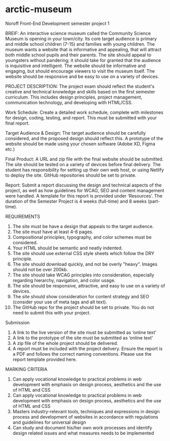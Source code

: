 # arctic-museum

Noroff Front-End Development semester project 1

BREIF:
An interactive science museum called the Community Science Museum is opening in your town/city. Its core target audience is primary and middle school children (7-15) and families with young children. The museum wants a website that is informative and appealing, that will attract both middle school pupils and their parents. The site should appeal to youngsters without pandering; it should take for granted that the audience is inquisitive and intelligent. The website should be informative and engaging, but should encourage viewers to visit the museum itself. The website should be responsive and be easy to use on a variety of devices.

PROJECT DESCRIPTION:
The project exam should reflect the student's creative and technical knowledge and skills based on the first semester curriculum. This includes design principles, project management, communication technology, and developing with HTML/CSS.

Work Schedule: Create a detailed work schedule, complete with milestones for design, coding, testing, and report. This must be submitted with your final report.

Target Audience & Design: The target audience should be carefully considered, and the proposed design should reflect this. A prototype of the website should be made using your chosen software (Adobe XD, Figma etc.)

Final Product: A URL and zip file with the final website should be submitted. The site should be tested on a variety of devices before final delivery. The student has responsibility for setting up their own web host, or using Netlify to deploy the site. GitHub repositories should be set to private.

Report: Submit a report discussing the design and technical aspects of the project, as well as how guidelines for WCAG, SEO and content management were handled. A template for this report is provided under ‘Resources’.
The duration of the Semester Project is 4 weeks (full-time) and 8 weeks (part-time).

REQUIREMENTS

1. The site must be have a design that appeals to the target audience.
2. The site must have at least 4-6 pages.
3. Compositional principles, typography, and color schemes must be considered.
4. Your HTML should be semantic and neatly indented.
5. The site should use external CSS style sheets which follow the DRY principle.
6. The site should download quickly, and not be overly "heavy". Images should not be over 200kb.
7. The site should take WCAG principles into consideration, especially regarding hierarchy, navigation, and color usage.
8. The site should be responsive, attractive, and easy to use on a variety of devices.
9. The site should show consideration for content strategy and SEO (consider your use of meta tags and alt text).
10. The GitHub repo for the project should be set to private. You do not need to submit this with your project.

Submission

1. A link to the live version of the site must be submitted as ‘online text’
2. A link to the prototype of the site must be submitted as ‘online text’
3. A zip file of the whole project should be delivered.
4. A report must be included with the project delivery. Ensure the report is a PDF and follows the correct naming conventions. Please use the report template provided here.

MARKING CRITERIA

1. Can apply vocational knowledge to practical problems in web development with emphasis on design process, aesthetics and the use of HTML and CSS
2. Can apply vocational knowledge to practical problems in web development with emphasis on design process, aesthetics and the use of HTML and CSS
3. Masters industry-relevant tools, techniques and expressions in design process and development of websites in accordance with regulations and guidelines for universal design
4. Can study and document his/her own work processes and identify design related issues and what measures needs to be implemented
